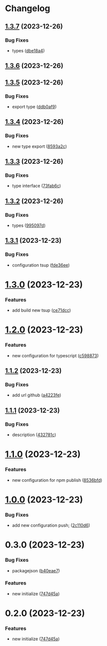 # Changelog

## [1.3.7](https://github.com/dimasknitto/demo-package-ts/compare/v1.3.6...v1.3.7) (2023-12-26)


### Bug Fixes

* types ([dbe18a4](https://github.com/dimasknitto/demo-package-ts/commit/dbe18a410b59216a72572eec3b7476b9fa9df50e))

## [1.3.6](https://github.com/dimasknitto/demo-package-ts/compare/v1.3.5...v1.3.6) (2023-12-26)

## [1.3.5](https://github.com/dimasknitto/demo-package-ts/compare/v1.3.4...v1.3.5) (2023-12-26)


### Bug Fixes

* export type ([ddb0af9](https://github.com/dimasknitto/demo-package-ts/commit/ddb0af9f09125193062f622c0341981f7098c748))

## [1.3.4](https://github.com/dimasknitto/demo-package-ts/compare/v1.3.3...v1.3.4) (2023-12-26)


### Bug Fixes

* new type export ([8593a2c](https://github.com/dimasknitto/demo-package-ts/commit/8593a2cf8083554cb5861a14d73f00026681ef30))

## [1.3.3](https://github.com/dimasknitto/demo-package-ts/compare/v1.3.2...v1.3.3) (2023-12-26)


### Bug Fixes

* type interface ([73fab6c](https://github.com/dimasknitto/demo-package-ts/commit/73fab6c8fc716da2ecba49dfed1f76f6f43688b9))

## [1.3.2](https://github.com/dimasknitto/demo-package-ts/compare/v1.3.1...v1.3.2) (2023-12-26)


### Bug Fixes

* types ([995097d](https://github.com/dimasknitto/demo-package-ts/commit/995097d54eed1630e40db120e681d5454e06c8e3))

## [1.3.1](https://github.com/dimasknitto/demo-package-ts/compare/v1.3.0...v1.3.1) (2023-12-23)


### Bug Fixes

* configuration tsup ([fde36ee](https://github.com/dimasknitto/demo-package-ts/commit/fde36eefe9f57f59cf261d4a8a7afd3f73606745))

# [1.3.0](https://github.com/dimasknitto/demo-package-ts/compare/v1.2.0...v1.3.0) (2023-12-23)


### Features

* add build new tsup ([ce71dcc](https://github.com/dimasknitto/demo-package-ts/commit/ce71dcc275f58417cbc1935f42bf16a7cc62e0f2))

# [1.2.0](https://github.com/dimasknitto/demo-package-ts/compare/v1.1.2...v1.2.0) (2023-12-23)


### Features

* new configuration for typescript ([c598873](https://github.com/dimasknitto/demo-package-ts/commit/c598873b0c4e2687b8f8d25b6f996e3ca8a16891))

## [1.1.2](https://github.com/dimasknitto/demo-package-ts/compare/v1.1.1...v1.1.2) (2023-12-23)


### Bug Fixes

* add url github ([a4223fe](https://github.com/dimasknitto/demo-package-ts/commit/a4223feacf0ab4fd8c1bd4f04213ea5b045dcdc3))

## [1.1.1](https://github.com/dimasknitto/demo-package-ts/compare/v1.1.0...v1.1.1) (2023-12-23)


### Bug Fixes

* description ([432781c](https://github.com/dimasknitto/demo-package-ts/commit/432781ccfe8dfa5c00853e0435e2d45b9132c0a1))

# [1.1.0](https://github.com/dimasknitto/demo-package-ts/compare/v1.0.0...v1.1.0) (2023-12-23)


### Features

* new configuration for npm publish ([8536bfd](https://github.com/dimasknitto/demo-package-ts/commit/8536bfd867493e19fb548deecbc0c9ee3df7c5db))

# [1.0.0](https://github.com/dimasknitto/demo-package-ts/compare/v0.3.0...v1.0.0) (2023-12-23)


### Bug Fixes

* add new configuration push; ([2c110d6](https://github.com/dimasknitto/demo-package-ts/commit/2c110d6cb5da44c8751c6e9623d83843b916905d))

# 0.3.0 (2023-12-23)


### Bug Fixes

* packagejson ([b40eae7](https://github.com/dimasknitto/demo-package-ts/commit/b40eae7f5e5c64805fb0ea42afb7ab8f39e1055e))


### Features

* new initialize ([747d45a](https://github.com/dimasknitto/demo-package-ts/commit/747d45a1cb46fb18291670465950a9ec0e06b914))

# 0.2.0 (2023-12-23)


### Features

* new initialize ([747d45a](https://github.com/dimasknitto/demo-package-ts/commit/747d45a1cb46fb18291670465950a9ec0e06b914))
